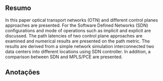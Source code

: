 ## Resumo

In this paper optical transport networks (OTN) and different control planes approaches are presented. For the Software Defined Networks (SDN) configurations and mode of operations such as implicit and explicit are discussed. The path latencies of two control plane approaches are examined and numerical results are presented on the path metric. The results are derived from a simple network simulation interconnected two data centers into different locations using SDN controller. In addition, a comparison between SDN and MPLS/PCE are presented.


## Anotações

